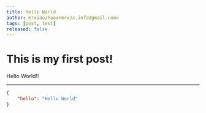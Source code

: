 ```yaml
---
title: Hello World
author: mrxiaozhuox<mrxzx.info@gmail.com>
tags: [post, test]
released: false
---
```


# This is my first post!

Hello World!!

---

```json
{
    "hello": "Hello World"
}
```